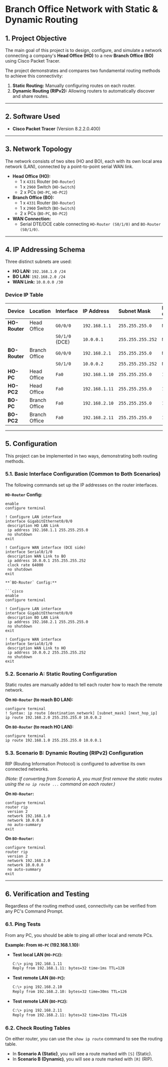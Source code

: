 
# Branch Office Network with Static & Dynamic Routing

## 1. Project Objective

The main goal of this project is to design, configure, and simulate a network connecting a company's **Head Office (HO)** to a new **Branch Office (BO)** using Cisco Packet Tracer.

The project demonstrates and compares two fundamental routing methods to achieve this connectivity:
1.  **Static Routing:** Manually configuring routes on each router.
2.  **Dynamic Routing (RIPv2):** Allowing routers to automatically discover and share routes.

---

## 2. Software Used

* **Cisco Packet Tracer** (Version 8.2.2.0.400)

---

## 3. Network Topology

The network consists of two sites (HO and BO), each with its own local area network (LAN), connected by a point-to-point serial WAN link.

* **Head Office (HO):**
    * 1 x `4331` Router (`HO-Router`)
    * 1 x `2960` Switch (`HO-Switch`)
    * 2 x PCs (`HO-PC`, `HO-PC2`)
* **Branch Office (BO):**
    * 1 x `4331` Router (`BO-Router`)
    * 1 x `2960` Switch (`BO-Switch`)
    * 2 x PCs (`BO-PC`, `BO-PC2`)
* **WAN Connection:**
    * Serial DTE/DCE cable connecting `HO-Router (S0/1/0)` and `BO-Router (S0/1/0)`.



---

## 4. IP Addressing Schema

Three distinct subnets are used:

* **HO LAN:** `192.168.1.0 /24`
* **BO LAN:** `192.168.2.0 /24`
* **WAN Link:** `10.0.0.0 /30`

### Device IP Table

| Device | Location | Interface | IP Address | Subnet Mask | Default Gateway |
| :--- | :--- | :--- | :--- | :--- | :--- |
| **HO-Router** | Head Office | `G0/0/0` | `192.168.1.1` | `255.255.255.0` | `N/A` |
| | | `S0/1/0` (DCE) | `10.0.0.1` | `255.255.255.252` | `N/A` |
| **BO-Router** | Branch Office | `G0/0/0` | `192.168.2.1` | `255.255.255.0` | `N/A` |
| | | `S0/1/0` | `10.0.0.2` | `255.255.255.252` | `N/A` |
| **HO-PC** | Head Office | `Fa0` | `192.168.1.10` | `255.255.255.0` | `192.168.1.1` |
| **HO-PC2** | Head Office | `Fa0` | `192.168.1.11` | `255.255.255.0` | `192.168.1.1` |
| **BO-PC** | Branch Office | `Fa0` | `192.168.2.10` | `255.255.255.0` | `192.168.2.1` |
| **BO-PC2** | Branch Office | `Fa0` | `192.168.2.11` | `255.255.255.0` | `192.168.2.1` |

---

## 5. Configuration

This project can be implemented in two ways, demonstrating both routing methods.

### 5.1. Basic Interface Configuration (Common to Both Scenarios)

The following commands set up the IP addresses on the router interfaces.

**`HO-Router` Config:**
```cisco
enable
configure terminal

! Configure LAN interface
interface GigabitEthernet0/0/0
 description HO LAN Link
 ip address 192.168.1.1 255.255.255.0
 no shutdown
exit

! Configure WAN interface (DCE side)
interface Serial0/1/0
 description WAN Link to BO
 ip address 10.0.0.1 255.255.255.252
 clock rate 64000
 no shutdown
exit

**`BO-Router` Config:**

```cisco
enable
configure terminal

! Configure LAN interface
interface GigabitEthernet0/0/0
 description BO LAN Link
 ip address 192.168.2.1 255.255.255.0
 no shutdown
exit

! Configure WAN interface
interface Serial0/1/0
 description WAN Link to HO
 ip address 10.0.0.2 255.255.255.252
 no shutdown
exit
```

### 5.2. Scenario A: Static Routing Configuration

Static routes are manually added to tell each router how to reach the remote network.

**On `HO-Router` (to reach BO LAN):**

```cisco
configure terminal
! Syntax: ip route [destination_network] [subnet_mask] [next_hop_ip]
ip route 192.168.2.0 255.255.255.0 10.0.0.2
```

**On `BO-Router` (to reach HO LAN):**

```cisco
configure terminal
ip route 192.168.1.0 255.255.255.0 10.0.0.1
```

### 5.3. Scenario B: Dynamic Routing (RIPv2) Configuration

RIP (Routing Information Protocol) is configured to advertise its own connected networks.

*(Note: If converting from Scenario A, you must first remove the static routes using the `no ip route ...` command on each router.)*

**On `HO-Router`:**

```cisco
configure terminal
router rip
 version 2
 network 192.168.1.0
 network 10.0.0.0
 no auto-summary
exit
```

**On `BO-Router`:**

```cisco
configure terminal
router rip
 version 2
 network 192.168.2.0
 network 10.0.0.0
 no auto-summary
exit
```

-----

## 6\. Verification and Testing

Regardless of the routing method used, connectivity can be verified from any PC's Command Prompt.

### 6.1. Ping Tests

From any PC, you should be able to ping all other local and remote PCs.

**Example: From `HO-PC` (192.168.1.10):**

  * **Test local LAN (`HO-PC2`):**
    ```bash
    C:\> ping 192.168.1.11
    Reply from 192.168.1.11: bytes=32 time<1ms TTL=128
    ```
  * **Test remote LAN (`BO-PC`):**
    ```bash
    C:\> ping 192.168.2.10
    Reply from 192.168.2.10: bytes=32 time=30ms TTL=126
    ```
  * **Test remote LAN (`BO-PC2`):**
    ```bash
    C:\> ping 192.168.2.11
    Reply from 192.168.2.11: bytes=32 time=31ms TTL=126
    ```

### 6.2. Check Routing Tables

On either router, you can use the `show ip route` command to see the routing table.

  * In **Scenario A (Static)**, you will see a route marked with `[S]` (Static).
  * In **Scenario B (Dynamic)**, you will see a route marked with `[R]` (RIP).

<!-- end list -->

```
```
